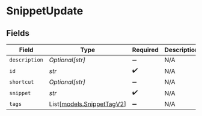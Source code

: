 # SnippetUpdate


## Fields

| Field                                                  | Type                                                   | Required                                               | Description                                            |
| ------------------------------------------------------ | ------------------------------------------------------ | ------------------------------------------------------ | ------------------------------------------------------ |
| `description`                                          | *Optional[str]*                                        | :heavy_minus_sign:                                     | N/A                                                    |
| `id`                                                   | *str*                                                  | :heavy_check_mark:                                     | N/A                                                    |
| `shortcut`                                             | *Optional[str]*                                        | :heavy_minus_sign:                                     | N/A                                                    |
| `snippet`                                              | *str*                                                  | :heavy_check_mark:                                     | N/A                                                    |
| `tags`                                                 | List[[models.SnippetTagV2](../models/snippettagv2.md)] | :heavy_minus_sign:                                     | N/A                                                    |